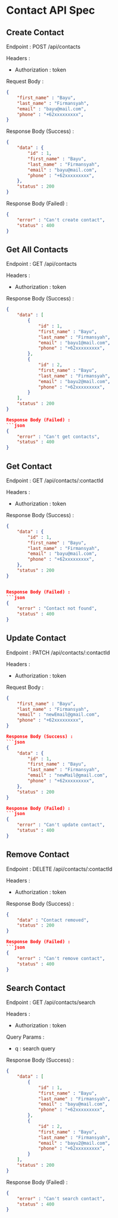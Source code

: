 # Contact API Spec

## Create Contact

Endpoint : POST /api/contacts

Headers : 
- Authorization : token

Request Body :
```json
{
    "first_name" : "Bayu",
    "last_name" : "Firmansyah",
    "email" : "bayu@mail.com",
    "phone" : "+62xxxxxxxxx",
}
```

Response Body (Success) : 
```json
{
    "data" : {
        "id" : 1,
        "first_name" : "Bayu",
        "last_name" : "Firmansyah",
        "email" : "bayu@mail.com",
        "phone" : "+62xxxxxxxxx",
    },
    "status" : 200
}
```

Response Body (Failed) : 
```json
{
    "error" : "Can't create contact",
    "status" : 400
}
```

## Get All Contacts

Endpoint : GET /api/contacts

Headers :
- Authorization : token

Response Body (Success) : 
```json
{
    "data" : [
        {
            "id" : 1,
            "first_name" : "Bayu",
            "last_name" : "Firmansyah",
            "email" : "bayu1@mail.com",
            "phone" : "+62xxxxxxxxx",
        },
        {
            "id" : 2,
            "first_name" : "Bayu",
            "last_name" : "Firmansyah",
            "email" : "bayu2@mail.com",
            "phone" : "+62xxxxxxxxx",
        }
    ],
    "status" : 200
}

Response Body (Failed) : 
```json
{
    "error" : "Can't get contacts",
    "status" : 400
}
```

## Get Contact

Endpoint : GET /api/contacts/:contactId

Headers :
- Authorization : token

Response Body (Success) : 
```json
{
    "data" : {
        "id" : 1,
        "first_name" : "Bayu",
        "last_name" : "Firmansyah",
        "email" : "bayu@mail.com",
        "phone" : "+62xxxxxxxxx",
    },
    "status" : 200
}


Response Body (Failed) : 
```json
{
    "error" : "Contact not found",
    "status" : 400
}
```

## Update Contact

Endpoint : PATCH /api/contacts/:contactId

Headers :
- Authorization : token

Request Body : 
```json
{
    "first_name" : "Bayu",
    "last_name" : "Firmansyah",
    "email" : "newEmail@gmail.com",
    "phone" : "+62xxxxxxxxx",
}

Response Body (Success) : 
```json
{
    "data" : {
        "id" : 1,
        "first_name" : "Bayu",
        "last_name" : "Firmansyah",
        "email" : "newMail@gmail.com",
        "phone" : "+62xxxxxxxxx",
    },
    "status" : 200
}

Response Body (Failed) : 
```json
{
    "error" : "Can't update contact",
    "status" : 400
}
```

## Remove Contact

Endpoint : DELETE /api/contacts/:contactId

Headers :
- Authorization : token

Response Body (Success) : 
```json
{
    "data" : "Contact removed",
    "status" : 200
}

Response Body (Failed) : 
```json
{
    "error" : "Can't remove contact",
    "status" : 400
}
```

## Search Contact

Endpoint : GET /api/contacts/search

Headers :
- Authorization : token

Query Params :
- q : search query

Response Body (Success) : 
```json
{
    "data" : [
        {
            "id" : 1,
            "first_name" : "Bayu",
            "last_name" : "Firmansyah",
            "email" : "bayu@mail.com",
            "phone" : "+62xxxxxxxxx",
        },
        {
            "id" : 2,
            "first_name" : "Bayu",
            "last_name" : "Firmansyah",
            "email" : "bayu2@mail.com",
            "phone" : "+62xxxxxxxxx",
        }
    ],
    "status" : 200
}
```

Response Body (Failed) : 
```json
{
    "error" : "Can't search contact",
    "status" : 400
}
```
